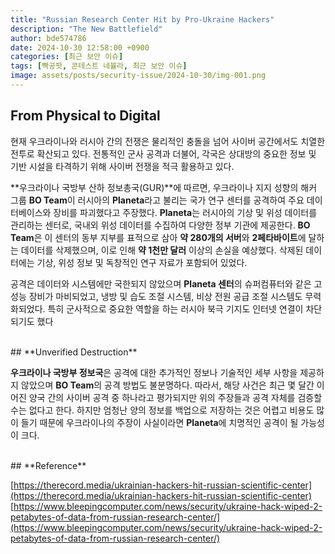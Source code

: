 ```yaml
---
title: "Russian Research Center Hit by Pro-Ukraine Hackers"
description: "The New Battlefield"
author: bde574786
date: 2024-10-30 12:58:00 +0900
categories: [최근 보안 이슈]
tags: [빡공팟, 콘테스트 네뷸라, 최근 보안 이슈]
image: assets/posts/security-issue/2024-10-30/img-001.png
---
```



## **From Physical to Digital**

현재 우크라이나와 러시아 간의 전쟁은 물리적인 충돌을 넘어 사이버 공간에서도 치열한 전투로 확산되고 있다. 전통적인 군사 공격과 더불어, 각국은 상대방의 중요한 정보 및 기반 시설을 타격하기 위해 사이버 전쟁을 적극 활용하고 있다.

**우크라이나 국방부 산하 정보총국(GUR)**에 따르면, 우크라이나 지지 성향의 해커 그룹 **BO Team**이 러시아의 **Planeta**라고 불리는 국가 연구 센터를 공격하여 주요 데이터베이스와 장비를 파괴했다고 주장했다. **Planeta**는 러시아의 기상 및 위성 데이터를 관리하는 센터로, 국내외 위성 데이터를 수집하여 다양한 정부 기관에 제공한다. **BO Team**은 이 센터의 동부 지부를 표적으로 삼아 **약 280개의 서버**와 **2페타바이트**에 달하는 데이터를 삭제했으며, 이로 인해 **약 1천만 달러** 이상의 손실을 예상했다. 삭제된 데이터에는 기상, 위성 정보 및 독창적인 연구 자료가 포함되어 있었다.

공격은 데이터와 시스템에만 국한되지 않았으며 **Planeta 센터**의 슈퍼컴퓨터와 같은 고성능 장비가 마비되었고, 냉방 및 습도 조절 시스템, 비상 전원 공급 조절 시스템도 무력화되었다. 특히 군사적으로 중요한 역할을 하는 러시아 북극 기지도 인터넷 연결이 차단되기도 했다

<br>
## **Unverified Destruction**

**우크라이나 국방부 정보국**은 공격에 대한 추가적인 정보나 기술적인 세부 사항을 제공하지 않았으며 **BO Team**의 공격 방법도 불분명하다. 따라서, 해당 사건은 최근 몇 달간 이어진 양국 간의 사이버 공격 중 하나라고 평가되지만 위의 주장들과 공격 자체를 검증할 수는 없다고 한다. 하지만 엄청난 양의 정보를 백업으로 저장하는 것은 어렵고 비용도 많이 들기 때문에 우크라이나의 주장이 사실이라면 **Planeta**에 치명적인 공격이 될 가능성이 크다.

<br>
## **Reference**

[https://therecord.media/ukrainian-hackers-hit-russian-scientific-center](https://therecord.media/ukrainian-hackers-hit-russian-scientific-center)
[https://www.bleepingcomputer.com/news/security/ukraine-hack-wiped-2-petabytes-of-data-from-russian-research-center/](https://www.bleepingcomputer.com/news/security/ukraine-hack-wiped-2-petabytes-of-data-from-russian-research-center/)